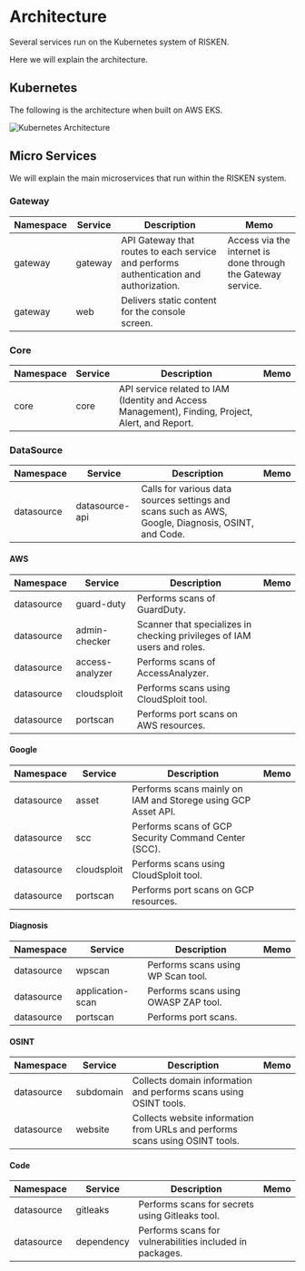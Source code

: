 # Architecture

Several services run on the Kubernetes system of RISKEN. 

Here we will explain the architecture.

## Kubernetes

The following is the architecture when built on AWS EKS.

![Kubernetes Architecture](/img/admin/admin_architecture.png)

## Micro Services

We will explain the main microservices that run within the RISKEN system.

### Gateway

|Namespace|Service|Description|Memo|
|---|---|---|---|
|gateway|gateway|API Gateway that routes to each service and performs authentication and authorization.|Access via the internet is done through the Gateway service.|
|gateway|web|Delivers static content for the console screen.||

### Core

|Namespace|Service|Description|Memo|
|---|---|---|---|
|core|core|API service related to IAM (Identity and Access Management), Finding, Project, Alert, and Report.||

### DataSource

|Namespace|Service|Description|Memo|
|---|---|---|---|
|datasource|datasource-api|Calls for various data sources settings and scans such as AWS, Google, Diagnosis, OSINT, and Code.||

#### AWS

|Namespace|Service|Description|Memo|
|---|---|---|---|
|datasource|guard-duty|Performs scans of GuardDuty.||
|datasource|admin-checker|Scanner that specializes in checking privileges of IAM users and roles.||
|datasource|access-analyzer|Performs scans of AccessAnalyzer.||
|datasource|cloudsploit|Performs scans using CloudSploit tool.||
|datasource|portscan|Performs port scans on AWS resources.||

#### Google

|Namespace|Service|Description|Memo|
|---|---|---|---|
|datasource|asset|Performs scans mainly on IAM and Storege using GCP Asset API.||
|datasource|scc|Performs scans of GCP Security Command Center (SCC).||
|datasource|cloudsploit|Performs scans using CloudSploit tool.||
|datasource|portscan|Performs port scans on GCP resources.||

#### Diagnosis

|Namespace|Service|Description|Memo|
|---|---|---|---|
|datasource|wpscan|Performs scans using WP Scan tool.||
|datasource|application-scan|Performs scans using OWASP ZAP tool.||
|datasource|portscan|Performs port scans.||

#### OSINT

|Namespace|Service|Description|Memo|
|---|---|---|---|
|datasource|subdomain|Collects domain information and performs scans using OSINT tools.||
|datasource|website|Collects website information from URLs and performs scans using OSINT tools.||

#### Code

|Namespace|Service|Description|Memo|
|---|---|---|---|
|datasource|gitleaks|Performs scans for secrets using Gitleaks tool.||
|datasource|dependency|Performs scans for vulnerabilities included in packages.||
